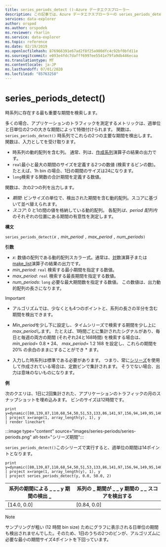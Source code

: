 ```yaml
---
title: series_periods_detect ()-Azure データエクスプローラー
description: この記事では、Azure データエクスプローラーの series_periods_detect () について説明します。
services: data-explorer
author: orspod
ms.author: orspodek
ms.reviewer: rkarlin
ms.service: data-explorer
ms.topic: reference
ms.date: 02/19/2019
ms.openlocfilehash: 876966391e67ad2f8f25a900dfc4c92bf0bfd11e
ms.sourcegitcommit: e093e4fdc7dafff6997ee5541e79fa9db446ecaa
ms.translationtype: MT
ms.contentlocale: ja-JP
ms.lasthandoff: 07/01/2020
ms.locfileid: "85763258"
---
```

# <a name="series_periods_detect"></a>series_periods_detect()

時系列に存在する最も重要な期間を検索します。  

多くの場合、アプリケーションのトラフィックを測定するメトリックは、週単位と日単位の2つの大きな期間によって特徴付けられます。 関数は、 `series_periods_detect()` 時系列でこれらの2つの主要な期間を検出します。  
関数は、入力としてを受け取ります。
* 時系列の動的配列を含む列。 通常、列は、[作成系列](make-seriesoperator.md)演算子の結果の出力です。
* `real`最小と最大の期間のサイズを定義する2つの数値 (検索するビンの数)。 たとえば、1h bin の場合、1日の期間のサイズは24になります。 
* `long`検索する関数の合計期間を定義する数値。 

関数は、次の2つの列を出力します。
* *期間*: ビンサイズの単位で、検出された期間を含む動的配列。スコアに基づいて並べ替えられます。
* *スコア*: 0 と1の間の値を格納している動的配列。 各配列*は、period 配列内*のそれぞれの位置にある期間の有意性を測定します。
 
**構文**

`series_periods_detect(`*x* `,` *min_period* `,` *max_period* `,` *num_periods*`)`

**引数**

* *x*: 数値の配列である動的配列スカラー式。通常は、[対](make-seriesoperator.md)数演算子または[make_list](makelist-aggfunction.md)演算子の結果の出力です。
* *min_period*: `real` 検索する最小期間を指定する数値。
* *max_period*: `real` 検索する最長期間を指定する数値。
* *num_periods*: `long` 必要な最大期間数を指定する数値。 この数値は、出力動的配列の長さになります。

> [!IMPORTANT]
> * アルゴリズムでは、少なくとも4つのポイントと、系列の長さの半分を含む期間を検出できます。 
>
> * *Min_period*を少し下に設定し、タイムシリーズで検索する期間を少し上に*max_period*します。 たとえば、1時間ごとに集計されたシグナルがあり、毎日と毎週の両方の期間 (それぞれ24と168時間) を検索する場合は、 *min_period*= 0.8 \* 24、 *max_period*= 1.2 168 を設定し、これらの期間を20% の余白のままにすることができ \* ます。
>
> * 入力した時系列は標準である必要があります。 つまり、常に[シリーズ](make-seriesoperator.md)を使用して作成されている場合は、定数ビンで集計されます。 そうでない場合、出力は意味のないものになります。

**例**

次のクエリは、1日に2回集計された、アプリケーションのトラフィックの月のスナップショットを埋め込みます。 ビンのサイズは12時間です。

<!-- csl: https://help.kusto.windows.net:443/Samples -->
```kusto
print y=dynamic([80,139,87,110,68,54,50,51,53,133,86,141,97,156,94,149,95,140,77,61,50,54,47,133,72,152,94,148,105,162,101,160,87,63,53,55,54,151,103,189,108,183,113,175,113,178,90,71,62,62,65,165,109,181,115,182,121,178,114,170])
| project x=range(1, array_length(y), 1), y  
| render linechart 
```

:::image type="content" source="images/series-periods/series-periods.png" alt-text="シリーズ期間":::

`series_periods_detect()`このシリーズで実行すると、週単位の期間は14ポイントとなります。

<!-- csl: https://help.kusto.windows.net:443/Samples -->
```kusto
print y=dynamic([80,139,87,110,68,54,50,51,53,133,86,141,97,156,94,149,95,140,77,61,50,54,47,133,72,152,94,148,105,162,101,160,87,63,53,55,54,151,103,189,108,183,113,175,113,178,90,71,62,62,65,165,109,181,115,182,121,178,114,170])
| project x=range(1, array_length(y), 1), y  
| project series_periods_detect(y, 0.0, 50.0, 2)
```

| 系列の期間による \_ \_ \_ y 期間の検出 \_  | 系列の \_ 期間が \_ \_ y 期間の \_ \_ スコアを検出する |
|-------------|-------------------|
| [14.0, 0.0] | [0.84, 0.0]  |


> [!NOTE] 
> サンプリングが粗い (12 時間 bin size) ためにグラフに表示される日単位の期間も検出されませんでした。そのため、1日のうちの2つのビンが、アルゴリズムに必要な最小の期間サイズ4ポイントを下回っています。
